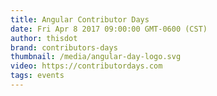 ```yaml
---
title: Angular Contributor Days
date: Fri Apr 8 2017 09:00:00 GMT-0600 (CST)
author: thisdot
brand: contributors-days
thumbnail: /media/angular-day-logo.svg
video: https://contributordays.com
tags: events
---
```

